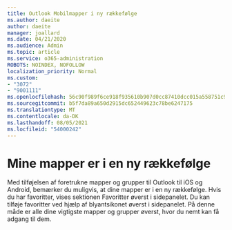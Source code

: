 ```yaml
---
title: Outlook Mobilmapper i ny rækkefølge
ms.author: daeite
author: daeite
manager: joallard
ms.date: 04/21/2020
ms.audience: Admin
ms.topic: article
ms.service: o365-administration
ROBOTS: NOINDEX, NOFOLLOW
localization_priority: Normal
ms.custom:
- "3072"
- "9001111"
ms.openlocfilehash: 56c90f989f6ce918f935610b907d0cc87410dcc015a558751c9065928eb17386
ms.sourcegitcommit: b5f7da89a650d2915dc652449623c78be6247175
ms.translationtype: MT
ms.contentlocale: da-DK
ms.lasthandoff: 08/05/2021
ms.locfileid: "54000242"
---
```

# <a name="my-folders-are-in-a-new-order"></a>Mine mapper er i en ny rækkefølge

Med tilføjelsen af foretrukne mapper og grupper til Outlook til iOS og Android, bemærker du muligvis, at dine mapper er i en ny rækkefølge. Hvis du har favoritter, vises sektionen Favoritter øverst i sidepanelet. Du kan tilføje favoritter ved hjælp af blyantsikonet øverst i sidepanelet. På denne måde er alle dine vigtigste mapper og grupper øverst, hvor du nemt kan få adgang til dem.